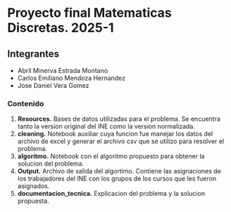 # Proyecto final Matematicas Discretas. 2025-1

## Integrantes

- Abril Minerva Estrada Montano
- Carlos Emiliano Mendoza Hernandez
- Jose Daniel Vera Gomez

### Contenido

1. **Resources.** Bases de datos utilizadas para el problema. Se encuentra tanto la version original del INE como la version normalizada.
2. **cleaning.** Notebook auxiliar cuya funcion fue manejar los datos del archivo de excel y generar el archivo csv que se utilizo para resolver el problema.
3. **algoritmo.** Notebook con el algoritmo propuesto para obtener la solucion del problema.
4. **Output.** Archivo de salida del algortimo. Contiene las asignaciones de los trabajadores del INE con los grupos de los cursos que les fueron asignados.
5. **documentacion_tecnica.** Explicacion del problema y la solucion propuesta.
